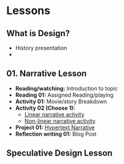 # Lessons

## What is Design?
- History presentation
- 


## 01. Narrative Lesson
- **Reading/watching:** Introduction to topic
- **Reading 01:** Assigned Reading/playing
- **Activity 01:** Movie/story Breakdown
- **Activity 02 (Choose 1):**
  - [Linear narrative activity](../practice/linear_narrative.md)
  - [Non-linear narrative activity](../practice/non-linear_narrative.md)
- **Project 01:** [Hypertext Narrative](../projects/hypertext_narrative_project.md)
- **Reflection writing 01:** Blog Post
 
## Speculative Design Lesson

